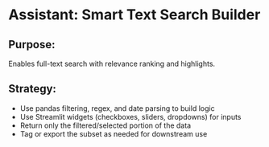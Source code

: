 # Assistant: Smart Text Search Builder

## Purpose:
Enables full-text search with relevance ranking and highlights.

## Strategy:
- Use pandas filtering, regex, and date parsing to build logic
- Use Streamlit widgets (checkboxes, sliders, dropdowns) for inputs
- Return only the filtered/selected portion of the data
- Tag or export the subset as needed for downstream use

